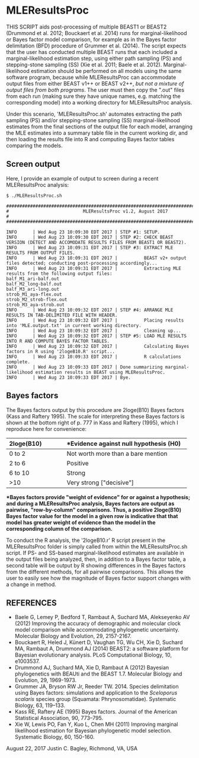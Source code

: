 # MLEResultsProc

THIS SCRIPT aids post-processing of multiple BEAST1 or BEAST2 (Drummond et al. 2012; Bouckaert et al. 2014) runs for marginal-likelihood or Bayes factor model comparison, for example as in the Bayes factor delimitation (BFD) procedure of Grummer et al. (2014). The script expects that the user has conducted multiple BEAST runs that each included a marginal-likelihood estimation step, using either path sampling (PS) and stepping-stone sampling (SS) (Xie et al. 2011; Baele et al. 2012). Marginal-likelihood estimation should be performed on all models using the same software program, because while MLEResultsProc can accommodate output files from either BEAST v1++ or BEAST v2++, _but not a mixture of output files from both programs_. The user must then copy the ".out" files from each run (making sure they have unique names, e.g. matching the corresponding model) into a working directory for MLEResultsProc analysis. 

Under this scenario, 'MLEResultsProc.sh' automates extracting the path sampling (PS) and/or stepping-stone sampling (SS) marginal-likelihood estimates from the final sections of the output file for each model, arranging the MLE estimates into a summary table file in the current working dir, and then loading the results file into R and computing Bayes factor tables comparing the models. 

## Screen output

Here, I provide an example of output to screen during a recent MLEResultsProc analysis:
```
$ ./MLEResultsProc.sh 

##########################################################################################
#                            MLEResultsProc v1.2, August 2017                            #
##########################################################################################

INFO      | Wed Aug 23 10:09:30 EDT 2017 | STEP #1: SETUP. 
INFO      | Wed Aug 23 10:09:30 EDT 2017 | STEP #2: CHECK BEAST VERSION (DETECT AND ACCOMODATE RESULTS FILES FROM BEAST1 OR BEAST2). 
INFO      | Wed Aug 23 10:09:31 EDT 2017 | STEP #3: EXTRACT MLE RESULTS FROM OUTPUT FILES. 
INFO      | Wed Aug 23 10:09:31 EDT 2017 |          BEAST v2+ output files detected; conducting post-processing accordingly... 
INFO      | Wed Aug 23 10:09:31 EDT 2017 |          Extracting MLE results from the following output files: 
balf_M1_ari-balf.out
balf_M2_long-balf.out
balf_M3_ari-long.out
strob_M1_aya-flex.out
strob_M2_strob-flex.out
strob_M3_aya-strob.out
INFO      | Wed Aug 23 10:09:32 EDT 2017 | STEP #4: ARRANGE MLE RESULTS IN TAB-DELIMITED FILE WITH HEADER. 
INFO      | Wed Aug 23 10:09:32 EDT 2017 |          Placing results into 'MLE.output.txt' in current working directory. 
INFO      | Wed Aug 23 10:09:32 EDT 2017 |          Cleaning up... 
INFO      | Wed Aug 23 10:09:32 EDT 2017 | STEP #5: LOAD MLE RESULTS INTO R AND COMPUTE BAYES FACTOR TABLES. 
INFO      | Wed Aug 23 10:09:32 EDT 2017 |          Calculating Bayes factors in R using '2logeB10.R' script... 
INFO      | Wed Aug 23 10:09:33 EDT 2017 |          R calculations complete. 
INFO      | Wed Aug 23 10:09:33 EDT 2017 | Done summarizing marginal-likelihood estimation results in BEAST using MLEResultsProc. 
INFO      | Wed Aug 23 10:09:33 EDT 2017 | Bye.

```

## Bayes factors

The Bayes factors output by this procedure are 2loge(B10) Bayes factors (Kass and Raftery 1995). The scale for interpreting these Bayes factors is shown at the bottom right of p. 777 in Kass and Raftery (1995), which I reproduce here for convenience:

| 2loge(B10)             | \*Evidence against null hypothesis (H0)    |
| :--------------------- |:------------------------------------------|
| 0 to 2                 | Not worth more than a bare mention        |
| 2 to 6                 | Positive                                  |
| 6 to 10                | Strong                                    |
| >10                    | Very strong ["decisive"]                  |

**\*Bayes factors provide "weight of evidence" for or against a hypothesis; and during a MLEResultsProc analysis, Bayes factors are output as pairwise, "row-by-column" comparisons. Thus, a positive 2loge(B10) Bayes factor value for the model in a given row is indicative that that model has greater weight of evidence than the model in the corresponding column of the comparison.**

To conduct the R analysis, the '2logeB10.r' R script present in the MLEResultsProc folder is simply called from within the MLEResultsProc.sh script. If PS- and SS-based marginal-likelihood estimates are available in the output files being analyzed, then, in addition to a Bayes factor table, a second table will be output by R showing differences in the Bayes factors from the different methods, for all pairwise comparisons. This allows the user to easily see how the magnitude of Bayes factor support changes with a change in method.

## REFERENCES

- Baele G, Lemey P, Bedford T, Rambaut A, Suchard MA, Alekseyenko AV (2012) Improving the accuracy of demographic and molecular clock model comparison while accommodating phylogenetic uncertainty. Molecular Biology and Evolution, 29, 2157-2167.
- Bouckaert R, Heled J, Künert D, Vaughan TG, Wu CH, Xie D, Suchard MA, Rambaut A, Drummond AJ (2014) BEAST2: a software platform for Bayesian evolutionary analysis. PLoS Computational Biology, 10, e1003537.
- Drummond AJ, Suchard MA, Xie D, Rambaut A (2012) Bayesian phylogenetics with BEAUti and the BEAST 1.7. Molecular Biology and Evolution, 29, 1969-1973.
- Grummer JA, Bryson RW Jr, Reeder TW. 2014. Species delimitation using Bayes factors: simulations and application to the _Sceloporus scalaris_ species group (Squamata: Phrynosomatidae). Systematic Biology, 63, 119–133.
- Kass RE, Raftery AE (1995) Bayes factors. Journal of the American Statistical Association, 90, 773–795.
- Xie W, Lewis PO, Fan Y, Kuo L, Chen MH (2011) Improving marginal likelihood estimation for Bayesian phylogenetic model selection. Systematic Biology, 60, 150-160.

August 22, 2017
Justin C. Bagley, Richmond, VA, USA
